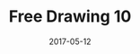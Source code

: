 ---
title: Free Drawing 10
date: '2017-05-12'
thumb_image: images/mar-2yo/free-drawing10.jpg
thumb_image_alt: Free Drawing 10
image: images/mar-2yo/free-drawing10.jpg
image_alt: Free Drawing 10
template: project
---	